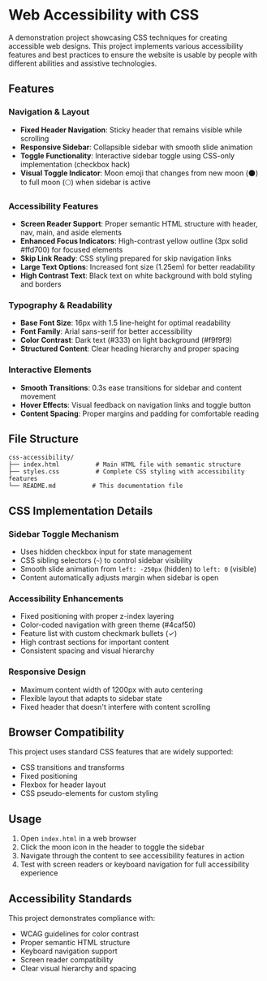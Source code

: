 # Web Accessibility with CSS

A demonstration project showcasing CSS techniques for creating accessible web designs. This project implements various accessibility features and best practices to ensure the website is usable by people with different abilities and assistive technologies.

## Features

### Navigation & Layout
- **Fixed Header Navigation**: Sticky header that remains visible while scrolling
- **Responsive Sidebar**: Collapsible sidebar with smooth slide animation
- **Toggle Functionality**: Interactive sidebar toggle using CSS-only implementation (checkbox hack)
- **Visual Toggle Indicator**: Moon emoji that changes from new moon (🌑) to full moon (🌕) when sidebar is active

### Accessibility Features
- **Screen Reader Support**: Proper semantic HTML structure with header, nav, main, and aside elements
- **Enhanced Focus Indicators**: High-contrast yellow outline (3px solid #ffd700) for focused elements
- **Skip Link Ready**: CSS styling prepared for skip navigation links
- **Large Text Options**: Increased font size (1.25em) for better readability
- **High Contrast Text**: Black text on white background with bold styling and borders

### Typography & Readability
- **Base Font Size**: 16px with 1.5 line-height for optimal readability
- **Font Family**: Arial sans-serif for better accessibility
- **Color Contrast**: Dark text (#333) on light background (#f9f9f9)
- **Structured Content**: Clear heading hierarchy and proper spacing

### Interactive Elements
- **Smooth Transitions**: 0.3s ease transitions for sidebar and content movement
- **Hover Effects**: Visual feedback on navigation links and toggle button
- **Content Spacing**: Proper margins and padding for comfortable reading

## File Structure

```
css-accessibility/
├── index.html          # Main HTML file with semantic structure
├── styles.css          # Complete CSS styling with accessibility features
└── README.md          # This documentation file
```

## CSS Implementation Details

### Sidebar Toggle Mechanism
- Uses hidden checkbox input for state management
- CSS sibling selectors (`~`) to control sidebar visibility
- Smooth slide animation from `left: -250px` (hidden) to `left: 0` (visible)
- Content automatically adjusts margin when sidebar is open

### Accessibility Enhancements
- Fixed positioning with proper z-index layering
- Color-coded navigation with green theme (#4caf50)
- Feature list with custom checkmark bullets (✓)
- High contrast sections for important content
- Consistent spacing and visual hierarchy

### Responsive Design
- Maximum content width of 1200px with auto centering
- Flexible layout that adapts to sidebar state
- Fixed header that doesn't interfere with content scrolling

## Browser Compatibility

This project uses standard CSS features that are widely supported:
- CSS transitions and transforms
- Fixed positioning
- Flexbox for header layout
- CSS pseudo-elements for custom styling

## Usage

1. Open `index.html` in a web browser
2. Click the moon icon in the header to toggle the sidebar
3. Navigate through the content to see accessibility features in action
4. Test with screen readers or keyboard navigation for full accessibility experience

## Accessibility Standards

This project demonstrates compliance with:
- WCAG guidelines for color contrast
- Proper semantic HTML structure
- Keyboard navigation support
- Screen reader compatibility
- Clear visual hierarchy and spacing